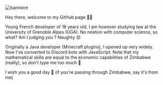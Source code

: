 ![banniere](https://user-images.githubusercontent.com/11366712/117864695-6340e280-b295-11eb-91a9-e021ebf6c1fe.png)


Hey there, welcome to my GitHub page 👋🏻

Young French developer of 18 years old, I am however studying law at the University of Grenoble Alpes (UGA). No relation with computer science, so what? Am I judging you ? Naughty 😡

Originally a Java developer (Minecraft plugins), I opened up very widely. Now I've converted to Discord bots with JavaScript. Note that my mathematical skills are equal to the economic capabilities of Zimbabwe (really), so don't type me too much 🤗


I wish you a good day 💙
(if you're passing through Zimbabwe, say it's from me)
